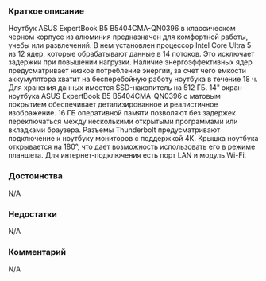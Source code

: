 ### **Краткое описание**
Ноутбук ASUS ExpertBook B5 B5404CMA-QN0396 в классическом черном корпусе из алюминия предназначен для комфортной работы, учебы или развлечений. В нем установлен процессор Intel Core Ultra 5 из 12 ядер, которые обрабатывают данные в 14 потоков. Это исключает задержки при повышении нагрузки. Наличие энергоэффективных ядер предусматривает низкое потребление энергии, за счет чего емкости аккумулятора хватит на бесперебойную работу ноутбука в течение 18 ч. Для хранения данных имеется SSD-накопитель на 512 ГБ.  14" экран ноутбука ASUS ExpertBook B5 B5404CMA-QN0396 с матовым покрытием обеспечивает детализированное и реалистичное изображение. 16 ГБ оперативной памяти позволяют без задержек переключаться между несколькими открытыми программами или вкладками браузера. Разъемы Thunderbolt предусматривают подключение к ноутбуку мониторов с поддержкой 4К. Крышка ноутбука открывается на 180°, что дает возможность использовать его в режиме планшета. Для интернет-подключения есть порт LAN и модуль Wi-Fi.

### **Достоинства**
N/A

### **Недостатки**
N/A

### **Комментарий**
N/A
